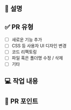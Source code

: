 ## 📝 설명

<!-- PR에 대한 설명입니다. -->

## ✅ PR 유형

<!--
	팀원이 어떤 작업을 하였는지 쉽게 알아볼 수 있게 도와주는 부분입니다.
-->

- [ ] 새로운 기능 추가
- [ ] CSS 등 사용자 UI 디자인 변경
- [ ] 코드 리팩토링
- [ ] 파일 혹은 폴더명 수정 / 삭제
- [ ] 기타

## 💻 작업 내용

<!-- PR 본문을 입력하세요. -->

## 💬 PR 포인트

<!-- PR 리뷰 시 공유 사항 또는 유심히 보면 좋을 부분을 설명합니다. -->
